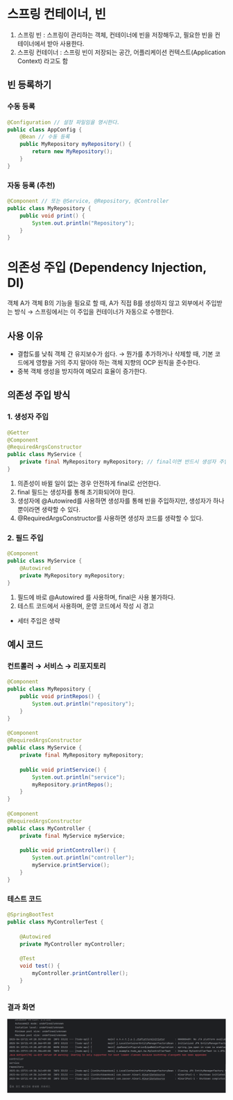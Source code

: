 # 스프링 컨테이너, 빈

1. 스프링 빈 : 스프링이 관리하는 객체, 컨테이너에 빈을 저장해두고, 필요한 빈을 컨테이너에서 받아 사용한다.
2. 스프링 컨테이너 : 스프링 빈이 저장되는 공간, 어플리케이션 컨텍스트(Application Context) 라고도 함

## 빈 등록하기

### 수동 등록

```java
@Configuration // 설정 파일임을 명시한다.
public class AppConfig {
    @Bean // 수동 등록
    public MyRepository myRepository() {
        return new MyRepository();
    }
}
```

### 자동 등록 (추천)

```java
@Component // 또는 @Service, @Repository, @Controller
public class MyRepository {
    public void print() {
        System.out.println("Repository");
    }
}
```

# 의존성 주입 (Dependency Injection, DI)

객체 A가 객체 B의 기능을 필요로 할 때, A가 직접 B를 생성하지 않고 외부에서 주입받는 방식 → 스프링에서는 이 주입을 컨테이너가 자동으로 수행한다.

## 사용 이유

- 결합도를 낮춰 객체 간 유지보수가 쉽다. → 뭔가를 추가하거나 삭제할 때, 기본 코드에게 영향을 거의 주지 말아야 하는 객체 지향의 OCP 원칙을 준수한다.
- 중복 객체 생성을 방지하여 메모리 효율이 증가한다.

## 의존성 주입 방식

### 1. 생성자 주입

```java
@Getter
@Component
@RequiredArgsConstructor
public class MyService {
    private final MyRepository myRepository; // final이면 반드시 생성자 주입 필요
}
```

1. 의존성이 바뀔 일이 없는 경우 안전하게 final로 선언한다.
2. final 필드는 생성자를 통해 초기화되어야 한다.
3. 생성자에 @Autowired를 사용하면 생성자를 통해 빈을 주입하지만, 생성자가 하나뿐이라면 생략할 수 있다.
4. @RequiredArgsConstructor를 사용하면 생성자 코드를 생략할 수 있다.

### 2. 필드 주입

```java
@Component
public class MyService {
    @Autowired
    private MyRepository myRepository;
}
```

1. 필드에 바로 @Autowired 를 사용하며, final은 사용 불가하다.
2. 테스트 코드에서 사용하며, 운영 코드에서 작성 시 경고

- 세터 주입은 생략

## 예시 코드

### 컨트롤러 → 서비스 → 리포지토리

```java
@Component
public class MyRepository {
    public void printRepos() {
        System.out.println("repository");
    }
}

@Component
@RequiredArgsConstructor
public class MyService {
    private final MyRepository myRepository;

    public void printService() {
        System.out.println("service");
        myRepository.printRepos();
    }
}

@Component
@RequiredArgsConstructor
public class MyController {
    private final MyService myService;

    public void printController() {
        System.out.println("controller");
        myService.printService();
    }
}
```

### 테스트 코드

```java
@SpringBootTest
public class MyControllerTest {

    @Autowired
    private MyController myController;

    @Test
    void test() {
        myController.printController();
    }
}
```

### 결과 화면

![img.png](img.png)